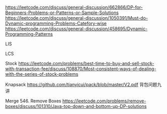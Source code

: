 https://leetcode.com/discuss/general-discussion/662866/DP-for-Beginners-Problems-or-Patterns-or-Sample-Solutions
https://leetcode.com/discuss/general-discussion/1050391/Must-do-Dynamic-programming-Problems-Catefory-wise
https://leetcode.com/discuss/general-discussion/458695/Dynamic-Programming-Patterns


LIS

LCS

Stock
https://leetcode.com/problems/best-time-to-buy-and-sell-stock-with-transaction-fee/discuss/108870/Most-consistent-ways-of-dealing-with-the-series-of-stock-problems

Knapsack
https://github.com/tianyicui/pack/blob/master/V2.pdf 背包问题九讲

Merge
546. Remove Boxes
https://leetcode.com/problems/remove-boxes/discuss/101310/Java-top-down-and-bottom-up-DP-solutions
